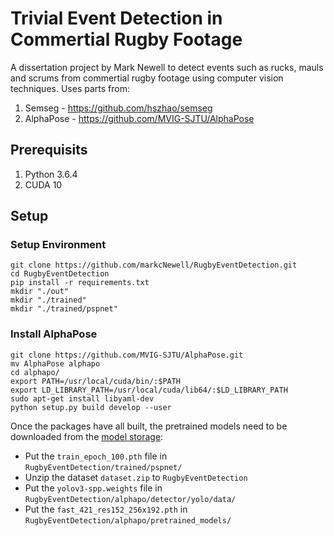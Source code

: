 # Trivial Event Detection in Commertial Rugby Footage #
A dissertation project by Mark Newell to detect events such as rucks, mauls and scrums from commertial rugby footage using computer vision techniques. Uses parts from:
1. Semseg - https://github.com/hszhao/semseg
2. AlphaPose - https://github.com/MVIG-SJTU/AlphaPose

## Prerequisits ##
1. Python 3.6.4
2. CUDA 10

## Setup ##
### Setup Environment ###
```
git clone https://github.com/markcNewell/RugbyEventDetection.git
cd RugbyEventDetection
pip install -r requirements.txt
mkdir "./out"
mkdir "./trained"
mkdir "./trained/pspnet"
```

### Install AlphaPose ###
```
git clone https://github.com/MVIG-SJTU/AlphaPose.git
mv AlphaPose alphapo
cd alphapo/
export PATH=/usr/local/cuda/bin/:$PATH
export LD_LIBRARY_PATH=/usr/local/cuda/lib64/:$LD_LIBRARY_PATH
sudo apt-get install libyaml-dev
python setup.py build develop --user
```
   
Once the packages have all built, the pretrained models need to be downloaded from the [model storage](https://drive.google.com/open?id=1UDiy7WQNvZpQAh2sgWgI-o2B9eqiL7pW):
   
* Put the `train_epoch_100.pth` file in `RugbyEventDetection/trained/pspnet/`
* Unzip the dataset `dataset.zip` to `RugbyEventDetection`
* Put the `yolov3-spp.weights` file in `RugbyEventDetection/alphapo/detector/yolo/data/`
* Put the `fast_421_res152_256x192.pth` in `RugbyEventDetection/alphapo/pretrained_models/`
